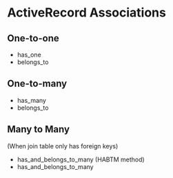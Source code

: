 # ActiveRecord Associations

## One-to-one
* has_one
* belongs_to

## One-to-many
* has_many
* belongs_to

## Many to Many
(When join table only has foreign keys)
* has_and_belongs_to_many (HABTM method)
* has_and_belongs_to_many
